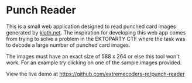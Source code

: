 # Punch Reader

This is a small web application designed to read punched card images generated by [kloth.net](http://www.kloth.net/services/cardpunch.php). The inspiration for developing this web app comes from trying to solve a problem in the EKTOPARTY CTF where the task was to decode a large number of punched card images.

The images must have an exact size of 588 x 264 or else this tool won't work. For an example try clicking on one of the sample images provided.

View the live demo at https://github.com/extremecoders-re/punch-reader
